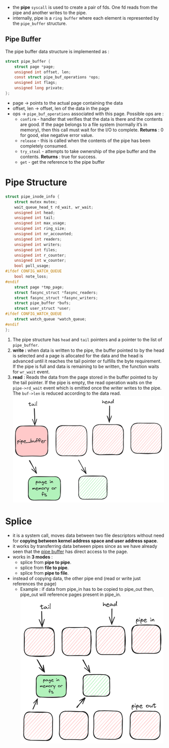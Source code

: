 - the **pipe** `syscall` is used to create a pair of fds. One fd reads from the pipe and another writes to the pipe.  
- internally, pipe is a `ring buffer` where each element is represented by the `pipe_buffer` structure.  
## Pipe Buffer  
The pipe buffer data structure is implemented as :  
```c  
struct pipe_buffer {  
	struct page *page;  
	unsigned int offset, len;  
	const struct pipe_buf_operations *ops;  
	unsigned int flags;  
	unsigned long private;  
};  
```  
- page → points to the actual page containing the data  
- offset, len → offset, len of the data in the page  
- ops → `pipe_buf_operations` associated with this page. Possible ops are :  
	- `confirm` -  handler that verifies that the data is there and the contents are good. If the page belongs to a file system (normally it’s in memory), then this call must wait for the I/O to complete. **Returns** :  0 for good, else negative error value.  
	- `release` - this is called when the contents of the pipe has been completely consumed.  
	- `try_steal` - attempts to take ownership of the pipe buffer and the contents. **Returns** : true for success.  
	- `get` - get the reference to the pipe buffer  
# Pipe Structure  
```c  
struct pipe_inode_info {  
	struct mutex mutex;  
	wait_queue_head_t rd_wait, wr_wait;  
	unsigned int head;  
	unsigned int tail;  
	unsigned int max_usage;  
	unsigned int ring_size;  
	unsigned int nr_accounted;  
	unsigned int readers;  
	unsigned int writers;  
	unsigned int files;  
	unsigned int r_counter;  
	unsigned int w_counter;  
	bool poll_usage;  
#ifdef CONFIG_WATCH_QUEUE  
	bool note_loss;  
#endif  
	struct page *tmp_page;  
	struct fasync_struct *fasync_readers;  
	struct fasync_struct *fasync_writers;  
	struct pipe_buffer *bufs;  
	struct user_struct *user;  
#ifdef CONFIG_WATCH_QUEUE  
	struct watch_queue *watch_queue;  
#endif  
};  
```  
1. The pipe structure has `head` and `tail` pointers and a pointer to the list of `pipe_buffer`.  
2. **write :** when data is written to the pipe, the buffer pointed to by the head is selected and a page is allocated for the data and the head is advanced until it reaches the tail pointer or fulfills the byte requirement. If the pipe is full and data is remaining to be written, the function waits for `wr_wait` event.  
3. **read** : Reads the data from the page stored in the buffer pointed to by the tail pointer. If the pipe is empty, the read operation waits on the `pipe->rd_wait` event which is emitted once the writer writes to the pipe. The `buf->len` is reduced according to the data read.  
![Pipes.png](./Kernel%20Notes/Implementations/Assets/Pipes.png)  
# Splice  
- it is a system call, moves data between two file descriptors without need for **copying between kernel address space and user address space**.   
- it works by transferring data between pipes since as we have already seen that the [pipe buffer](Pipes.md#Pipe%20Buffer) has direct access to the page.  
- works in **3 modes** :  
	- splice from **pipe to pipe**.  
	- splice from **file to pipe**.  
	- splice from **pipe to file**.  
- instead of copying data, the other pipe end (read or write just references the page)  
	- Example : if data from pipe_in has to be copied to pipe_out then, pipe_out will reference pages present in pipe_in.  
![Splice.png](./Kernel%20Notes/Implementations/Assets/Splice.png)